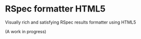 # RSpec formatter HTML5

Visually rich and satisfying RSpec results formatter using HTML5

(A work in progress)
